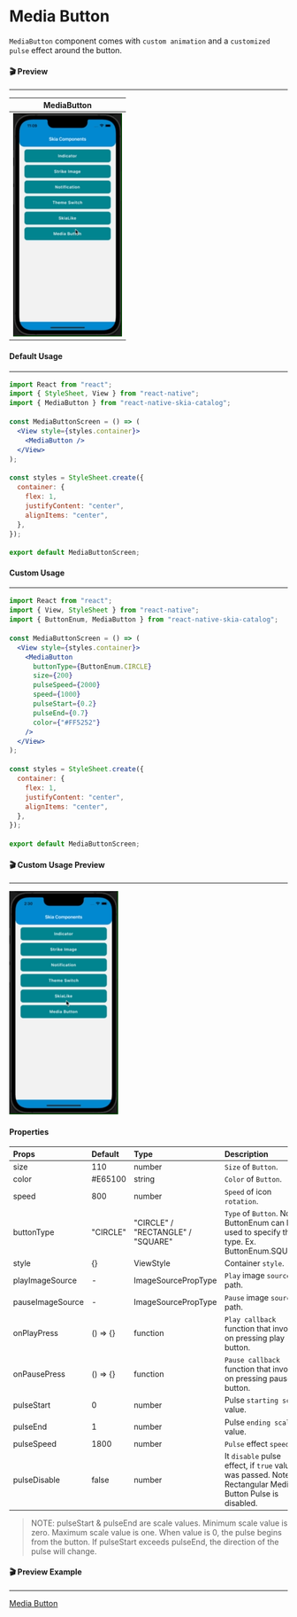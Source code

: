 # Media Button

`MediaButton` component comes with `custom animation` and a `customized pulse` effect around the button.

#### 🎬 Preview

---

|             MediaButton             |
| :---------------------------------: |
| ![alt tag](/assets/MediaButton.gif) |

#### Default Usage

---

```jsx
import React from "react";
import { StyleSheet, View } from "react-native";
import { MediaButton } from "react-native-skia-catalog";

const MediaButtonScreen = () => (
  <View style={styles.container}>
    <MediaButton />
  </View>
);

const styles = StyleSheet.create({
  container: {
    flex: 1,
    justifyContent: "center",
    alignItems: "center",
  },
});

export default MediaButtonScreen;
```

#### Custom Usage

---

```jsx
import React from "react";
import { View, StyleSheet } from "react-native";
import { ButtonEnum, MediaButton } from "react-native-skia-catalog";

const MediaButtonScreen = () => (
  <View style={styles.container}>
    <MediaButton
      buttonType={ButtonEnum.CIRCLE}
      size={200}
      pulseSpeed={2000}
      speed={1000}
      pulseStart={0.2}
      pulseEnd={0.7}
      color={"#FF5252"}
    />
  </View>
);

const styles = StyleSheet.create({
  container: {
    flex: 1,
    justifyContent: "center",
    alignItems: "center",
  },
});

export default MediaButtonScreen;
```

#### 🎬 Custom Usage Preview

---

![alt tag](/assets/CustomMediaButton.gif)

#### Properties


| Props            | Default  | Type                              | Description                                                                                                 |
| :--------------- | :------- | :-------------------------------- | :---------------------------------------------------------------------------------------------------------- |
| size             | 110      | number                            | `Size` of `Button`.                                                                                         |
| color            | #E65100  | string                            | `Color` of `Button`.                                                                                        |
| speed            | 800      | number                            | `Speed` of icon `rotation`.                                                                                 |
| buttonType       | "CIRCLE" | "CIRCLE" / "RECTANGLE" / "SQUARE" | `Type` of `Button`. Note: ButtonEnum can be used to specify the type. Ex. ButtonEnum.SQUARE.                |
| style            | {}       | ViewStyle                         | Container `style`.                                                                                            |
| playImageSource  | -        | ImageSourcePropType               | `Play` image `source` path.                                                                                 |
| pauseImageSource | -        | ImageSourcePropType               | `Pause` image `source` path.                                                                                |
| onPlayPress      | () => {} | function                          | `Play callback` function that invoke on pressing play button.                                               |
| onPausePress     | () => {} | function                          | `Pause callback` function that invoke on pressing pause button.                                             |
| pulseStart       | 0        | number                            | Pulse `starting scale` value.                                                                               |
| pulseEnd         | 1        | number                            | Pulse `ending scale` value.                                                                                 |
| pulseSpeed       | 1800     | number                            | `Pulse` effect `speed`.                                                                                     |
| pulseDisable     | false    | number                            | It `disable` pulse effect, if `true` value was passed. Note: In Rectangular Media Button Pulse is disabled. |

> NOTE: pulseStart & pulseEnd are scale values. Minimum scale value is zero. Maximum scale value is one. When value is 0, the pulse begins from the button. If pulseStart exceeds pulseEnd, the direction of the pulse will change.

#### 🎬 Preview Example

---

[Media Button](/example/src/modules/MediaButton/MediaButtonScreen.tsx)
